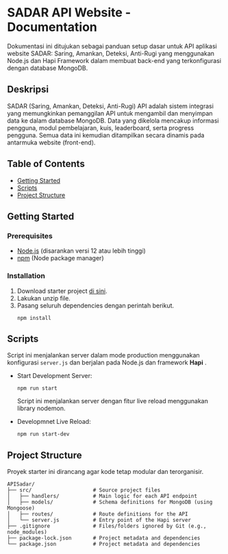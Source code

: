 # SADAR API Website - Documentation

Dokumentasi ini ditujukan sebagai panduan setup dasar untuk API aplikasi website SADAR: Saring, Amankan, Deteksi, Anti-Rugi yang menggunakan Node.js dan Hapi Framework dalam membuat back-end yang terkonfigurasi dengan database MongoDB.

## Deskripsi
SADAR (Saring, Amankan, Deteksi, Anti-Rugi) API adalah sistem integrasi yang memungkinkan pemanggilan API untuk mengambil dan menyimpan data ke dalam database MongoDB. Data yang dikelola mencakup informasi pengguna, modul pembelajaran, kuis, leaderboard, serta progress pengguna. Semua data ini kemudian ditampilkan secara dinamis pada antarmuka website (front-end).
## Table of Contents

- [Getting Started](#getting-started)
- [Scripts](#scripts)
- [Project Structure](#project-structure)

## Getting Started

### Prerequisites

- [Node.js](https://nodejs.org/) (disarankan versi 12 atau lebih tinggi)
- [npm](https://www.npmjs.com/) (Node package manager)

### Installation

1. Download starter project [di sini](https://github.com/CC25-CF265-SADAR/APISadar/archive/refs/heads/main.zip).
2. Lakukan unzip file.
3. Pasang seluruh dependencies dengan perintah berikut.
   ```shell
   npm install
   ```

## Scripts

  Script ini menjalankan server dalam mode production menggunakan konfigurasi `server.js` dan berjalan pada Node.js dan framework **Hapi** .

- Start Development Server:

  ```shell
  npm run start
  ```

  Script ini menjalankan server dengan fitur live reload menggunakan library nodemon.

- Developmnet Live Reload:
  ```shell
  npm run start-dev
  ```

## Project Structure

Proyek starter ini dirancang agar kode tetap modular dan terorganisir.

```text
APISadar/
├── src/                    # Source project files
│   ├── handlers/           # Main logic for each API endpoint
│   ├── models/             # Schema definitions for MongoDB (using Mongoose)
│   ├── routes/             # Route definitions for the API
│   └── server.js           # Entry point of the Hapi server
├── .gitignore              # Files/folders ignored by Git (e.g., node_modules)
├── package-lock.json       # Project metadata and dependencies
└── package.json            # Project metadata and dependencies

```
